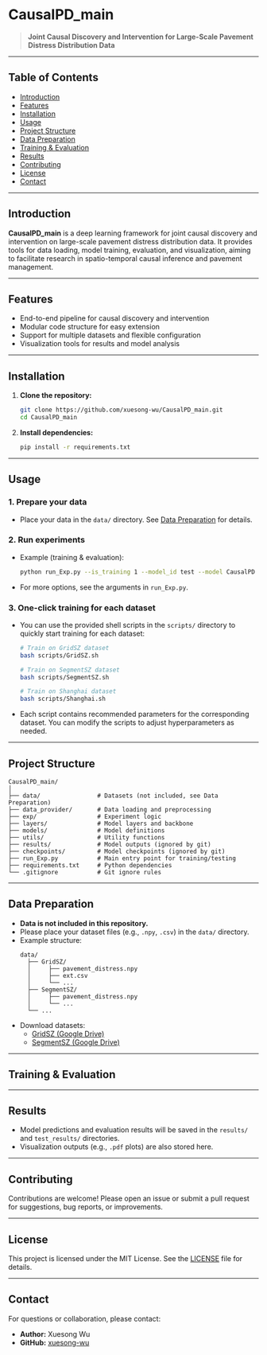 # CausalPD_main

> **Joint Causal Discovery and Intervention for Large-Scale Pavement Distress Distribution Data**

---

## Table of Contents
- [Introduction](#introduction)
- [Features](#features)
- [Installation](#installation)
- [Usage](#usage)
- [Project Structure](#project-structure)
- [Data Preparation](#data-preparation)
- [Training & Evaluation](#training--evaluation)
- [Results](#results)
- [Contributing](#contributing)
- [License](#license)
- [Contact](#contact)

---

## Introduction

**CausalPD_main** is a deep learning framework for joint causal discovery and intervention on large-scale pavement distress distribution data. It provides tools for data loading, model training, evaluation, and visualization, aiming to facilitate research in spatio-temporal causal inference and pavement management.

---

## Features

- End-to-end pipeline for causal discovery and intervention
- Modular code structure for easy extension
- Support for multiple datasets and flexible configuration
- Visualization tools for results and model analysis

---

## Installation

1. **Clone the repository:**
   ```bash
   git clone https://github.com/xuesong-wu/CausalPD_main.git
   cd CausalPD_main
   ```

2. **Install dependencies:**
   ```bash
   pip install -r requirements.txt
   ```

---

## Usage

### 1. Prepare your data

- Place your data in the `data/` directory. See [Data Preparation](#data-preparation) for details.

### 2. Run experiments

- Example (training & evaluation):
  ```bash
  python run_Exp.py --is_training 1 --model_id test --model CausalPD --data train --root_path ./data/GridSZ/ --data_path pavement_distress.npy
  ```

- For more options, see the arguments in `run_Exp.py`.

### 3. One-click training for each dataset

- You can use the provided shell scripts in the `scripts/` directory to quickly start training for each dataset:

  ```bash
  # Train on GridSZ dataset
  bash scripts/GridSZ.sh

  # Train on SegmentSZ dataset
  bash scripts/SegmentSZ.sh

  # Train on Shanghai dataset
  bash scripts/Shanghai.sh
  ```

- Each script contains recommended parameters for the corresponding dataset. You can modify the scripts to adjust hyperparameters as needed.

---

## Project Structure

```
CausalPD_main/
│
├── data/                # Datasets (not included, see Data Preparation)
├── data_provider/       # Data loading and preprocessing
├── exp/                 # Experiment logic
├── layers/              # Model layers and backbone
├── models/              # Model definitions
├── utils/               # Utility functions
├── results/             # Model outputs (ignored by git)
├── checkpoints/         # Model checkpoints (ignored by git)
├── run_Exp.py           # Main entry point for training/testing
├── requirements.txt     # Python dependencies
└── .gitignore           # Git ignore rules
```

---

## Data Preparation

- **Data is not included in this repository.**
- Please place your dataset files (e.g., `.npy`, `.csv`) in the `data/` directory.
- Example structure:
  ```
  data/
    ├── GridSZ/
    │     ├── pavement_distress.npy
    │     ├── ext.csv
    │     └── ...
    ├── SegmentSZ/
    │     ├── pavement_distress.npy
    │     └── ...
    └── ...
  ```
- Download datasets:
  - [GridSZ (Google Drive)](https://drive.google.com/file/d/1I-TudjLAI0siukg-1UgPC798SkCA2auG/view?usp=sharing)
  - [SegmentSZ (Google Drive)](https://drive.google.com/file/d/1PpAzvXrrxbBK5PyAO033B748CnNa21ae/view?usp=sharing)

---

## Training & Evaluation


---

## Results

- Model predictions and evaluation results will be saved in the `results/` and `test_results/` directories.
- Visualization outputs (e.g., `.pdf` plots) are also stored here.

---

## Contributing

Contributions are welcome! Please open an issue or submit a pull request for suggestions, bug reports, or improvements.

---

## License

This project is licensed under the MIT License. See the [LICENSE](LICENSE) file for details.

---

## Contact

For questions or collaboration, please contact:

- **Author:** Xuesong Wu  
- **GitHub:** [xuesong-wu](https://github.com/xuesong-wu) 